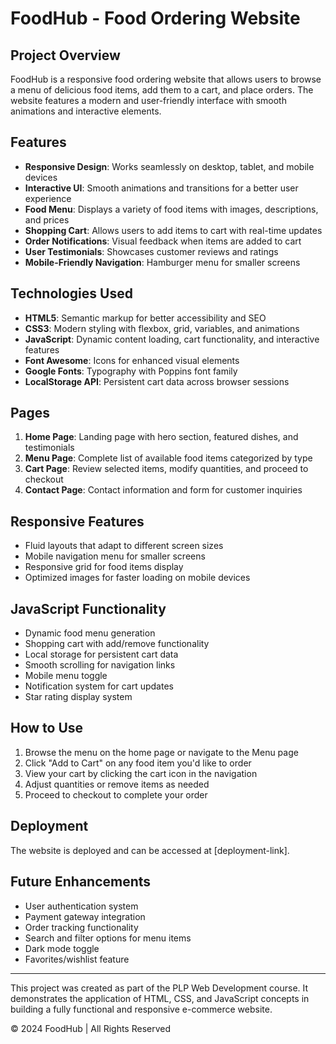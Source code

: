 # FoodHub - Food Ordering Website

## Project Overview
FoodHub is a responsive food ordering website that allows users to browse a menu of delicious food items, add them to a cart, and place orders. The website features a modern and user-friendly interface with smooth animations and interactive elements.

## Features
- **Responsive Design**: Works seamlessly on desktop, tablet, and mobile devices
- **Interactive UI**: Smooth animations and transitions for a better user experience
- **Food Menu**: Displays a variety of food items with images, descriptions, and prices
- **Shopping Cart**: Allows users to add items to cart with real-time updates
- **Order Notifications**: Visual feedback when items are added to cart
- **User Testimonials**: Showcases customer reviews and ratings
- **Mobile-Friendly Navigation**: Hamburger menu for smaller screens

## Technologies Used
- **HTML5**: Semantic markup for better accessibility and SEO
- **CSS3**: Modern styling with flexbox, grid, variables, and animations
- **JavaScript**: Dynamic content loading, cart functionality, and interactive features
- **Font Awesome**: Icons for enhanced visual elements
- **Google Fonts**: Typography with Poppins font family
- **LocalStorage API**: Persistent cart data across browser sessions

## Pages
1. **Home Page**: Landing page with hero section, featured dishes, and testimonials
2. **Menu Page**: Complete list of available food items categorized by type
3. **Cart Page**: Review selected items, modify quantities, and proceed to checkout
4. **Contact Page**: Contact information and form for customer inquiries

## Responsive Features
- Fluid layouts that adapt to different screen sizes
- Mobile navigation menu for smaller screens
- Responsive grid for food items display
- Optimized images for faster loading on mobile devices

## JavaScript Functionality
- Dynamic food menu generation
- Shopping cart with add/remove functionality
- Local storage for persistent cart data
- Smooth scrolling for navigation links
- Mobile menu toggle
- Notification system for cart updates
- Star rating display system

## How to Use
1. Browse the menu on the home page or navigate to the Menu page
2. Click "Add to Cart" on any food item you'd like to order
3. View your cart by clicking the cart icon in the navigation
4. Adjust quantities or remove items as needed
5. Proceed to checkout to complete your order

## Deployment
The website is deployed and can be accessed at [deployment-link].

## Future Enhancements
- User authentication system
- Payment gateway integration
- Order tracking functionality
- Search and filter options for menu items
- Dark mode toggle
- Favorites/wishlist feature

---

This project was created as part of the PLP Web Development course. It demonstrates the application of HTML, CSS, and JavaScript concepts in building a fully functional and responsive e-commerce website.

© 2024 FoodHub | All Rights Reserved
